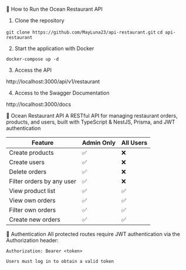 🚀 How to Run the Ocean Restaurant API

1. Clone the repository

`git clone https://github.com/MayLuna23/api-restaurant.git`
`cd api-restaurant`

2. Start the application with Docker

`docker-compose up -d`

3. Access the API

http://localhost:3000/api/v1/restaurant

4. Access to the Swagger Documentation

http://localhost:3000/docs


🍔 Ocean Restaurant API
A RESTful API for managing restaurant orders, products, and users, built with TypeScript & NestJS, Prisma, and JWT authentication

| Feature                   | Admin Only | All Users |
| ------------------------- | ---------- | --------- |
| Create products           | ✅          | ❌         |
| Create users              | ✅          | ❌         |
| Delete orders             | ✅          | ❌         |
| Filter orders by any user | ✅          | ❌         |
| View product list         | ✅          | ✅         |
| View own orders           | ✅          | ✅         |
| Filter own orders         | ✅          | ✅         |
| Create new orders         | ✅          | ✅         |

🔐 Authentication
All protected routes require JWT authentication via the Authorization header:

    Authorization: Bearer <token>

    Users must log in to obtain a valid token